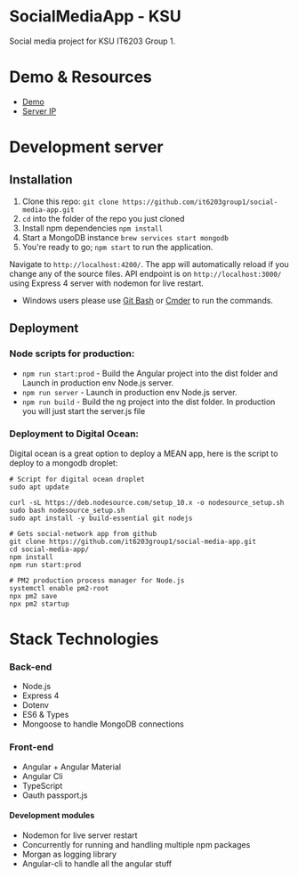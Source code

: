 # SocialMediaApp - KSU

Social media project for KSU IT6203 Group 1.

Demo & Resources
===================
- [Demo](http://social-ksu.ddns.net/)
- [Server IP](157.230.60.35) 

Development server
===================

## Installation
1. Clone this repo: `git clone https://github.com/it6203group1/social-media-app.git`
2. `cd` into the folder of the repo you just cloned
3. Install npm dependencies `npm install`
4. Start a MongoDB instance `brew services start mongodb`
5. You're ready to go; `npm start` to run the application.

Navigate to `http://localhost:4200/`. The app will automatically reload if you change any of the source files.
API endpoint is on `http://localhost:3000/` using Express 4 server with nodemon for live restart.

- Windows users please use [Git Bash](https://stackoverflow.com/a/37478310) or [Cmder](http://cmder.net/) to run the commands.

## Deployment

### Node scripts for production:

+ `npm run start:prod` - Build the Angular project into the dist folder and Launch in production env Node.js server.
+ `npm run server` - Launch in production env Node.js server.
+ `npm run build` - Build the ng project into the dist folder. In production you will just start the server.js file

### Deployment to Digital Ocean:

Digital ocean is a great option to deploy a MEAN app, here is the script to deploy to a mongodb droplet:

```
# Script for digital ocean droplet
sudo apt update

curl -sL https://deb.nodesource.com/setup_10.x -o nodesource_setup.sh
sudo bash nodesource_setup.sh
sudo apt install -y build-essential git nodejs

# Gets social-network app from github
git clone https://github.com/it6203group1/social-media-app.git
cd social-media-app/
npm install
npm run start:prod

# PM2 production process manager for Node.js
systemctl enable pm2-root
npx pm2 save
npx pm2 startup
```

Stack Technologies
===================
### Back-end
+ Node.js
+ Express 4
+ Dotenv
+ ES6 & Types
+ Mongoose to handle MongoDB connections

### Front-end
+ Angular + Angular Material
+ Angular Cli
+ TypeScript
+ Oauth passport.js

#### Development modules
+ Nodemon for live server restart
+ Concurrently for running and handling multiple npm packages
+ Morgan as logging library
+ Angular-cli to handle all the angular stuff
